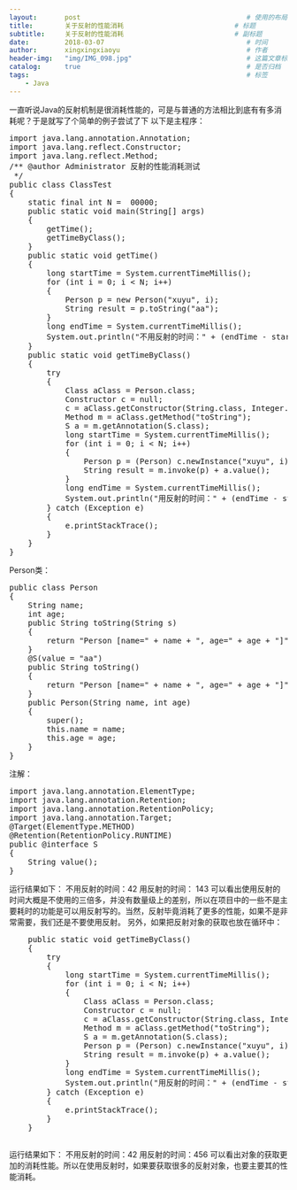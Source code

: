 ```yaml
---
layout:       post                                          # 使用的布局（不需要改）
title:        关于反射的性能消耗                            # 标题 
subtitle:     关于反射的性能消耗                            # 副标题
date:         2018-03-07                                    # 时间
author:       xingxingxiaoyu                                # 作者
header-img:   "img/IMG_098.jpg"                             # 这篇文章标题背景图片
catalog:      true                                          # 是否归档
tags:                                                       # 标签
    - Java
---
```


一直听说Java的反射机制是很消耗性能的，可是与普通的方法相比到底有有多消耗呢？于是就写了个简单的例子尝试了下
以下是主程序：
<pre>
import java.lang.annotation.Annotation;
import java.lang.reflect.Constructor;
import java.lang.reflect.Method;
/** @author Administrator 反射的性能消耗测试
 */
public class ClassTest
{
    static final int N =  00000;
    public static void main(String[] args)
    {
        getTime();
        getTimeByClass();
    }
    public static void getTime()
    {
        long startTime = System.currentTimeMillis();
        for (int i = 0; i < N; i++)
        {
            Person p = new Person("xuyu", i);
            String result = p.toString("aa");
        }
        long endTime = System.currentTimeMillis();
        System.out.println("不用反射的时间：" + (endTime - startTime));
    }
    public static void getTimeByClass()
    {
        try
        {
            Class<Person> aClass = Person.class;
            Constructor c = null;
            c = aClass.getConstructor(String.class, Integer.TYPE);
            Method m = aClass.getMethod("toString");
            S a = m.getAnnotation(S.class);
            long startTime = System.currentTimeMillis();
            for (int i = 0; i < N; i++)
            {
                Person p = (Person) c.newInstance("xuyu", i);
                String result = m.invoke(p) + a.value();
            }
            long endTime = System.currentTimeMillis();
            System.out.println("用反射的时间：" + (endTime - startTime));
        } catch (Exception e)
        {
            e.printStackTrace();
        }
    }
}
</pre>
Person类：
<pre>
public class Person
{
    String name;
    int age;
    public String toString(String s)
    {
        return "Person [name=" + name + ", age=" + age + "]"+s;
    }
    @S(value = "aa")
    public String toString()
    {
        return "Person [name=" + name + ", age=" + age + "]";
    }
    public Person(String name, int age)
    {
        super();
        this.name = name;
        this.age = age;
    }
}
</pre>
注解：
<pre>
import java.lang.annotation.ElementType;
import java.lang.annotation.Retention;
import java.lang.annotation.RetentionPolicy;
import java.lang.annotation.Target;
@Target(ElementType.METHOD)
@Retention(RetentionPolicy.RUNTIME)
public @interface S
{
    String value();
}
</pre>
运行结果如下：
不用反射的时间：42
用反射的时间： 143
可以看出使用反射的时间大概是不使用的三倍多，并没有数量级上的差别，所以在项目中的一些不是主要耗时的功能是可以用反射写的。当然，反射毕竟消耗了更多的性能，如果不是非常需要，我们还是不要使用反射。
另外，如果把反射对象的获取也放在循环中：
<pre>
    public static void getTimeByClass()
    {
        try
        {
            long startTime = System.currentTimeMillis();
            for (int i = 0; i < N; i++)
            {
                Class<Person> aClass = Person.class;
                Constructor c = null;
                c = aClass.getConstructor(String.class, Integer.TYPE);
                Method m = aClass.getMethod("toString");
                S a = m.getAnnotation(S.class);
                Person p = (Person) c.newInstance("xuyu", i);
                String result = m.invoke(p) + a.value();
            }
            long endTime = System.currentTimeMillis();
            System.out.println("用反射的时间：" + (endTime - startTime));
        } catch (Exception e)
        {
            e.printStackTrace();
        }
    }
    </pre>
运行结果如下：
不用反射的时间：42
用反射的时间：456
可以看出对象的获取更加的消耗性能。所以在使用反射时，如果要获取很多的反射对象，也要主要其的性能消耗。
